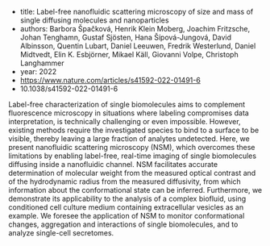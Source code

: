 - title: Label-free nanofluidic scattering microscopy of size and mass of single diffusing molecules and nanoparticles
- authors: Barbora Špačková, Henrik Klein Moberg, Joachim Fritzsche, Johan Tenghamn, Gustaf Sjösten, Hana Šípová-Jungová, David Albinsson, Quentin Lubart, Daniel Leeuwen, Fredrik Westerlund, Daniel Midtvedt, Elin K. Esbjörner, Mikael Käll, Giovanni Volpe, Christoph Langhammer
- year: 2022
- https://www.nature.com/articles/s41592-022-01491-6
- 10.1038/s41592-022-01491-6

Label-free characterization of single biomolecules aims to complement fluorescence microscopy in situations where labeling compromises data interpretation, is technically challenging or even impossible. However, existing methods require the investigated species to bind to a surface to be visible, thereby leaving a large fraction of analytes undetected. Here, we present nanofluidic scattering microscopy (NSM), which overcomes these limitations by enabling label-free, real-time imaging of single biomolecules diffusing inside a nanofluidic channel. NSM facilitates accurate determination of molecular weight from the measured optical contrast and of the hydrodynamic radius from the measured diffusivity, from which information about the conformational state can be inferred. Furthermore, we demonstrate its applicability to the analysis of a complex biofluid, using conditioned cell culture medium containing extracellular vesicles as an example. We foresee the application of NSM to monitor conformational changes, aggregation and interactions of single biomolecules, and to analyze single-cell secretomes.